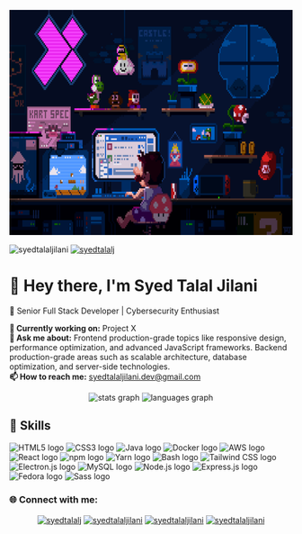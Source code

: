 <!-- Your GitHub Profile README -->

<!-- Header Section -->
<p align="center"> 
  <img src="start.gif" height="400">
</p>

<!-- Badges and Views Section -->
<p align="left"> 
  <img src="https://komarev.com/ghpvc/?username=syedtalaljilani&label=Profile%20views&color=0e75b6&style=flat" alt="syedtalaljilani" />
  <a href="https://twitter.com/syedtalalj" target="blank"><img src="https://img.shields.io/twitter/follow/syedtalalj?logo=twitter&style=for-the-badge" alt="syedtalalj" /></a>
</p>

<!-- Introduction Section -->
<div align="left">
  <h1>👋 Hey there, I'm Syed Talal Jilani</h1>
  <p>🚀 Senior Full Stack Developer | Cybersecurity Enthusiast</p>
</div>

<!-- Current Work and Contact Section -->
<p align="left"> 
  <strong>🔭 Currently working on:</strong> Project X
  <br>
  <strong>💬 Ask me about:</strong> Frontend production-grade topics like responsive design, performance optimization, and advanced JavaScript frameworks. Backend production-grade areas such as scalable architecture, database optimization, and server-side technologies.

  <br>
  <strong>📫 How to reach me:</strong> <a href="mailto:syedtalaljilani.dev@gmail.com">syedtalaljilani.dev@gmail.com</a>

</p>

<!-- GitHub Stats and Languages Section -->
<div align="center">
  <img src="https://github-readme-stats.vercel.app/api?username=syedtalaljilani&hide_title=false&hide_rank=false&show_icons=true&include_all_commits=true&count_private=true&disable_animations=false&theme=dracula&locale=en&hide_border=false" height="150" alt="stats graph" />
  <img src="https://github-readme-stats.vercel.app/api/top-langs?username=syedtalaljilani&locale=en&hide_title=false&layout=compact&card_width=320&langs_count=5&theme=dracula&hide_border=false" height="150" alt="languages graph" />
</div>

<!-- Skills Section -->
<div align="left">
  <h2>🚀 Skills</h2>
<img src="https://cdn.jsdelivr.net/gh/devicons/devicon/icons/html5/html5-original.svg" height="70" alt="HTML5 logo" />
<img src="https://cdn.jsdelivr.net/gh/devicons/devicon/icons/css3/css3-original.svg" height="70" alt="CSS3 logo" />
<img src="https://cdn.jsdelivr.net/gh/devicons/devicon/icons/java/java-original.svg" height="70" alt="Java logo" />
<img src="https://cdn.jsdelivr.net/gh/devicons/devicon/icons/docker/docker-original.svg" height="70" alt="Docker logo" />
<img src="https://cdn.jsdelivr.net/gh/devicons/devicon/icons/amazonwebservices/amazonwebservices-original.svg" height="70" alt="AWS logo" />
<img src="https://cdn.jsdelivr.net/gh/devicons/devicon/icons/react/react-original.svg" height="70" alt="React logo" />
<img src="https://cdn.jsdelivr.net/gh/devicons/devicon/icons/npm/npm-original-wordmark.svg" height="70" alt="npm logo" />
<img src="https://cdn.jsdelivr.net/gh/devicons/devicon/icons/yarn/yarn-original.svg" height="70" alt="Yarn logo" />
<img src="https://cdn.jsdelivr.net/gh/devicons/devicon/icons/bash/bash-original.svg" height="70" alt="Bash logo" />
<img src="https://cdn.jsdelivr.net/gh/devicons/devicon/icons/tailwindcss/tailwindcss-plain.svg" height="70" alt="Tailwind CSS logo" />
<img src="https://cdn.jsdelivr.net/gh/devicons/devicon/icons/electron/electron-original.svg" height="70" alt="Electron.js logo" />
<img src="https://cdn.jsdelivr.net/gh/devicons/devicon/icons/mysql/mysql-original.svg" height="70" alt="MySQL logo" />
<img src="https://cdn.jsdelivr.net/gh/devicons/devicon/icons/nodejs/nodejs-original.svg" height="70" alt="Node.js logo" />
<img src="https://cdn.jsdelivr.net/gh/devicons/devicon/icons/express/express-original.svg" height="70" alt="Express.js logo" />
<img src="https://cdn.jsdelivr.net/gh/devicons/devicon/icons/fedora/fedora-original.svg" height="70" alt="Fedora logo" />
<img src="https://cdn.jsdelivr.net/gh/devicons/devicon/icons/sass/sass-original.svg" height="70" alt="Sass logo" />





<!-- Add more skills here -->

  
  
          
</div>

<!-- Social Media and Connect Section -->
<h3 align="left">🌐 Connect with me:</h3>
<p align="center">
  <a href="https://twitter.com/syedtalalj" target="blank"><img align="center" src="https://raw.githubusercontent.com/rahuldkjain/github-profile-readme-generator/master/src/images/icons/Social/twitter.svg" alt="syedtalalj" height="50" width="60" /></a>
  <a href="https://linkedin.com/in/syedtalaljilani" target="blank"><img align="center" src="https://raw.githubusercontent.com/rahuldkjain/github-profile-readme-generator/master/src/images/icons/Social/linked-in-alt.svg" alt="syedtalaljilani" height="50" width="60" /></a>
  <a href="https://fb.com/syedtalaljilani" target="blank"><img align="center" src="https://raw.githubusercontent.com/rahuldkjain/github-profile-readme-generator/master/src/images/icons/Social/facebook.svg" alt="syedtalaljilani" height="50" width="60" /></a>
  <a href="https://instagram.com/syedtalaljilani" target="blank"><img align="center" src="https://raw.githubusercontent.com/rahuldkjain/github-profile-readme-generator/master/src/images/icons/Social/instagram.svg" alt="syedtalaljilani" height="50" width="60" /></a>
</p>


<!-- Holopin and Trophy Section -->

